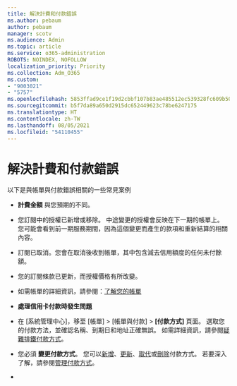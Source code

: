 ```yaml
---
title: 解決計費和付款錯誤
ms.author: pebaum
author: pebaum
manager: scotv
ms.audience: Admin
ms.topic: article
ms.service: o365-administration
ROBOTS: NOINDEX, NOFOLLOW
localization_priority: Priority
ms.collection: Adm_O365
ms.custom:
- "9003021"
- "5757"
ms.openlocfilehash: 5853ffad9ce1f19d2cbbf107b83ae485512ec539328fc609b507e41e1a22c9e2
ms.sourcegitcommit: b5f7da89a650d2915dc652449623c78be6247175
ms.translationtype: HT
ms.contentlocale: zh-TW
ms.lasthandoff: 08/05/2021
ms.locfileid: "54110455"
---
```

# <a name="resolving-billing-and-payment-errors"></a>解決計費和付款錯誤

以下是與帳單與付款錯誤相關的一些常見案例

- **計費金額** 與您預期的不同。
- 您訂閱中的授權已新增或移除。 中途變更的授權會反映在下一期的帳單上。 您可能會看到前一期服務期間，因為這個變更而產生的款項和重新結算的相關內容。
- 訂閱已取消。您會在取消後收到帳單，其中包含減去信用額度的任何未付餘額。
- 您的訂閱條款已更新，而授權價格有所改變。
- 如需帳單的詳細資訊，請參閱：[了解您的帳單](https://docs.microsoft.com/microsoft-365/commerce/billing-and-payments/understand-your-invoice2)
- **處理信用卡付款時發生問題**
- 在 [系統管理中心]，移至 [帳單]  >   [帳單與付款]  >  **[付款方式][](https://go.microsoft.com/fwlink/p/?linkid=2018806)** 頁面。 選取您的付款方法，並確認名稱、到期日和地址正確無誤。 如需詳細資訊，請參閱[疑難排鐵付款方式](https://docs.microsoft.com/microsoft-365/commerce/billing-and-payments/manage-payment-methods#troubleshoot-payment-methods)。

- 您必須 **變更付款方式**。 您可以[新增](https://docs.microsoft.com/microsoft-365/commerce/billing-and-payments/manage-payment-methods?view=o365-worldwide#add-a-payment-method)、[更新](https://docs.microsoft.com/microsoft-365/commerce/billing-and-payments/manage-payment-methods?view=o365-worldwide#update-payment-method-details)、[取代](https://docs.microsoft.com/microsoft-365/commerce/billing-and-payments/manage-payment-methods?view=o365-worldwide#replace-a-payment-method)或[刪除](https://docs.microsoft.com/microsoft-365/commerce/billing-and-payments/manage-payment-methods?view=o365-worldwide#delete-a-payment-method)付款方式。 若要深入了解，請參閱[管理付款方式](https://docs.microsoft.com/microsoft-365/commerce/billing-and-payments/manage-payment-methods?view=o365-worldwide)。
- 
